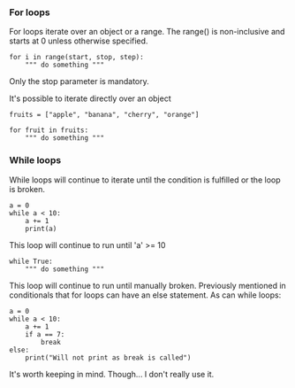 ### For loops

For loops iterate over an object or a range. The range() is non-inclusive and starts at 0 unless otherwise specified.

    for i in range(start, stop, step):
        """ do something """

Only the stop parameter is mandatory.

It's possible to iterate directly over an object

    fruits = ["apple", "banana", "cherry", "orange"]
    
    for fruit in fruits:
        """ do something """
        
### While loops
While loops will continue to iterate until the condition is fulfilled or the loop is broken.

    a = 0
    while a < 10:
        a += 1
        print(a)

This loop will continue to run until 'a' >= 10

    while True:
        """ do something """

This loop will continue to run until manually broken.
Previously mentioned in conditionals that for loops can have an else statement.
As can while loops:

    a = 0
    while a < 10:
        a += 1
        if a == 7:
            break
    else:
        print("Will not print as break is called")
It's worth keeping in mind. Though... I don't really use it.
